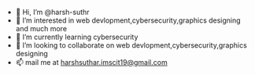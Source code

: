 - 👋 Hi, I’m @harsh-suthr
- 👀 I’m interested in web devlopment,cybersecurity,graphics designing and much more
- 🌱 I’m currently learning cybersecurity
- 💞️ I’m looking to collaborate on web devlopment,cybersecurity,graphics designing
- 📫 mail me at harshsuthar.imscit19@gmail.com
